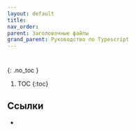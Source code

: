 ```yaml
---
layout: default
title:
nav_order:
parent: Заголовочные файлы
grand_parent: Руководство по Typescript
---
```


<!-- prettier-ignore-start -->
# 
{: .no_toc }
<!-- prettier-ignore-end -->

<!-- prettier-ignore -->
1. TOC
{:toc}

## Ссылки

- []()
